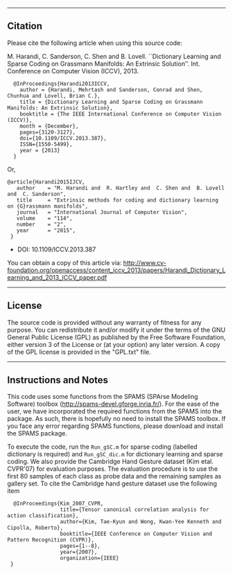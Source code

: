 ----------------------
Citation
----------------------

Please cite the following article when using this source code:

  M. Harandi, C. Sanderson, C. Shen and B. Lovell. ``Dictionary Learning and Sparse Coding on Grassmann Manifolds: An Extrinsic Solution’’.
  Int. Conference on Computer Vision (ICCV), 2013.



```
  @InProceedings{Harandi2013ICCV,
    author = {Harandi, Mehrtash and Sanderson, Conrad and Shen, Chunhua and Lovell, Brian C.},
    title = {Dictionary Learning and Sparse Coding on Grassmann Manifolds: An Extrinsic Solution},
    booktitle = {The IEEE International Conference on Computer Vision (ICCV)},
    month = {December},
    pages={3120-3127},
    doi={10.1109/ICCV.2013.387},
    ISSN={1550-5499},
    year = {2013}
  }
```

Or,

```
@article{Harandi2015IJCV,
   author    = "M. Harandi and  R. Hartley and  C. Shen and  B. Lovell and  C. Sanderson",
   title     = "Extrinsic methods for coding and dictionary learning on {G}rassmann manifolds",
   journal   = "International Journal of Computer Vision",
   volume    = "114",
   number    = "2",
   year      = "2015",
 }
```



- DOI: 10.1109/ICCV.2013.387

You can obtain a copy of this article via:
http://www.cv-foundation.org/openaccess/content_iccv_2013/papers/Harandi_Dictionary_Learning_and_2013_ICCV_paper.pdf



----------------------
License
----------------------

The source code is provided without any warranty of fitness for any purpose.
You can redistribute it and/or modify it under the terms of the
GNU General Public License (GPL) as published by the Free Software Foundation,
either version 3 of the License or (at your option) any later version.
A copy of the GPL license is provided in the "GPL.txt" file.



----------------------
Instructions and Notes
----------------------

This code uses some functions from the SPAMS (SPArse Modeling Software) toolbox (http://spams-devel.gforge.inria.fr/). For the ease of the user, we have incorporated the required functions from the SPAMS into the package.
As such, there is hopefully no need to install the SPAMS toolbox. If you face any error regarding SPAMS functions, please download and install the SPAMS package.

To execute the code, run the `Run_gSC.m` for sparse coding (labelled dictionary is required) and `Run_gSC_dic.m` for dictionary learning and sparse coding. We also provide the Cambridge Hand Gesture dataset (Kim etal. CVPR'07) for evaluation purposes.
The evaluation procedure is to use the first 80 samples of each class as probe data and the remaining samples as gallery set. To cite the Cambridge hand gesture dataset use the following item

```
  @InProceedings{Kim_2007_CVPR,
				 title={Tensor canonical correlation analysis for action classification},
				 author={Kim, Tae-Kyun and Wong, Kwan-Yee Kenneth and Cipolla, Roberto},
				 booktitle={IEEE Conference on Computer Vision and Pattern Recognition (CVPR)},
				 pages={1--8},
				 year={2007},
				 organization={IEEE}
 }
```




